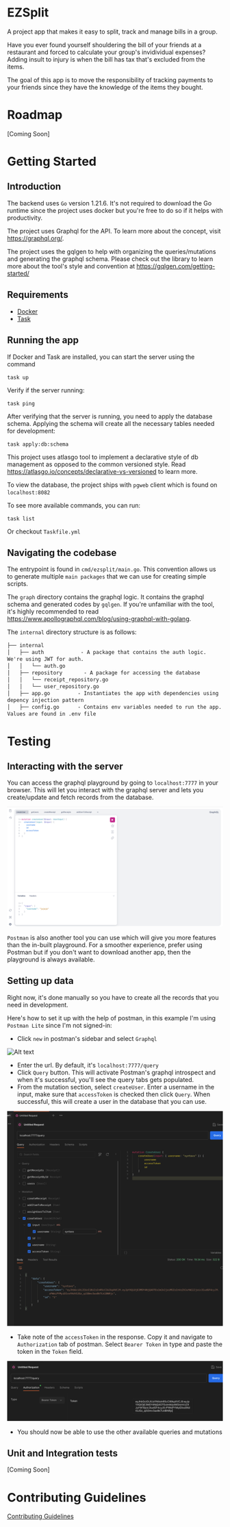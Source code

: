 # EZSplit

A project app that makes it easy to split, track and manage bills in a group.

Have you ever found yourself shouldering the bill of your friends at a restaurant and forced to calculate your group's invidividual expenses? Adding insult to injury is when the bill has tax that's excluded from the items.

The goal of this app is to move the responsibility of tracking payments to your friends since they have the knowledge of the items they bought.

# Roadmap
[Coming Soon]

# Getting Started
## Introduction

The backend uses `Go` version 1.21.6. It's not required to download the Go runtime since the project uses docker but you're free to do so if it helps with productivity.

The project uses Graphql for the API. To learn more about the concept, visit https://graphql.org/.

The project uses the gqlgen to help with organizing the queries/mutations and generating the graphql schema. Please check out the library to learn more about the tool's style and convention at https://gqlgen.com/getting-started/


## Requirements

- [Docker](https://docs.docker.com/engine/install/)
- [Task](https://taskfile.dev/installation/)

## Running the app

If Docker and Task are installed, you can start the server using the command

```
task up
```
Verify if the server running:
```
task ping
```

After verifying that the server is running, you need to apply the database schema. Applying the schema will create all the necessary tables needed for development:
```
task apply:db:schema
```

This project uses atlasgo tool to implement a declarative style of db management as opposed to the common versioned style. Read https://atlasgo.io/concepts/declarative-vs-versioned to learn more.

To view the database, the project ships with `pgweb` client which is found on `localhost:8082`

To see more available commands, you can run:
```
task list
```
Or checkout `Taskfile.yml`

## Navigating the codebase

The entrypoint is found in `cmd/ezsplit/main.go`. This convention allows us to generate multiple `main packages` that we can use for creating simple scripts.

The `graph` directory contains the graphql logic. It contains the graphql schema and generated codes by `gqlgen`. If you're unfamiliar with the tool, it's highly recommended to read https://www.apollographql.com/blog/using-graphql-with-golang.

The `internal` directory structure is as follows:
```
├── internal
│   ├── auth            - A package that contains the auth logic. We're using JWT for auth.
│   │   └── auth.go
│   ├── repository       - A package for accessing the database
│   │   └── receipt_repository.go
│   │   └── user_repository.go
│   ├── app.go         - Instantiates the app with dependencies using depency injection pattern 
│   ├── config.go      - Contains env variables needed to run the app. Values are found in .env file
```

# Testing

## Interacting with the server

You can access the graphql playground by going to `localhost:7777` in your browser. This will let you interact with the graphql server and lets you create/update and fetch records from the database.

![](images/readme/playground.png)

`Postman` is also another tool you can use which will give you more features than the in-built playground. For a smoother experience, prefer using Postman but if you don't want to download another app, then the playground is always available.

## Setting up data

Right now, it's done manually so you have to create all the records that you need in development.

Here's how to set it up with the help of postman, in this example I'm using `Postman Lite` since I'm not signed-in:
- Click `new` in postman's sidebar and select `Graphql`

![Alt text](images/readme/image.png)
- Enter the url. By default, it's `localhost:7777/query`
- Click `Query` button. This will activate Postman's graphql introspect and when it's successful, you'll see the query tabs gets populated.
- From the mutation section, select `createUser`. Enter a username in the input, make sure that `accessToken` is checked then click `Query`. When successful, this will create a user in the database that you can use.

![alt](images/readme/create.png)
- Take note of the `accessToken` in the response. Copy it and navigate to `Authorization` tab of postman. Select `Bearer Token` in type and paste the token in the `Token` field.

![Alt text](images/readme/token.png)

- You should now be able to use the other available queries and mutations

## Unit and Integration tests

[Coming Soon]

# Contributing Guidelines

[Contributing Guidelines](./CONTRIBUTING.md)
